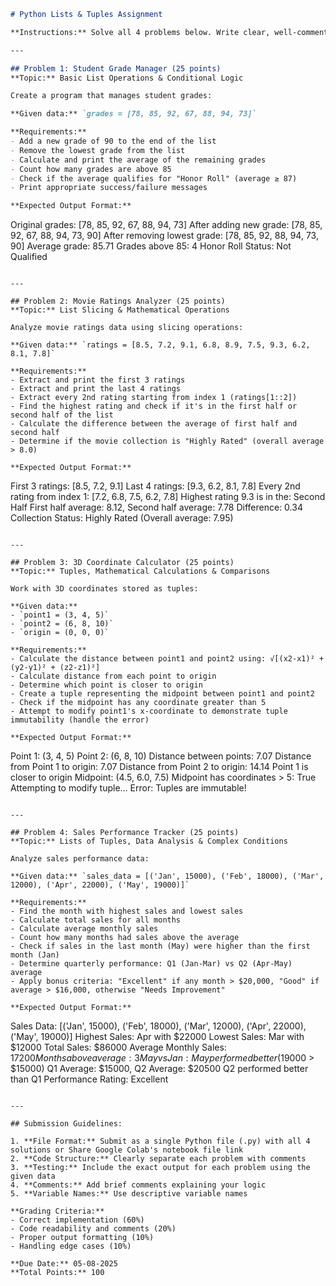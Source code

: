 ```markdown
# Python Lists & Tuples Assignment

**Instructions:** Solve all 4 problems below. Write clear, well-commented Python code for each problem. Test your solutions with the given data and provide the output.

---

## Problem 1: Student Grade Manager (25 points)
**Topic:** Basic List Operations & Conditional Logic

Create a program that manages student grades:

**Given data:** `grades = [78, 85, 92, 67, 88, 94, 73]`

**Requirements:**
- Add a new grade of 90 to the end of the list
- Remove the lowest grade from the list
- Calculate and print the average of the remaining grades
- Count how many grades are above 85
- Check if the average qualifies for "Honor Roll" (average ≥ 87)
- Print appropriate success/failure messages

**Expected Output Format:**
```
Original grades: [78, 85, 92, 67, 88, 94, 73]
After adding new grade: [78, 85, 92, 67, 88, 94, 73, 90]
After removing lowest grade: [78, 85, 92, 88, 94, 73, 90]
Average grade: 85.71
Grades above 85: 4
Honor Roll Status: Not Qualified
```

---

## Problem 2: Movie Ratings Analyzer (25 points)
**Topic:** List Slicing & Mathematical Operations

Analyze movie ratings data using slicing operations:

**Given data:** `ratings = [8.5, 7.2, 9.1, 6.8, 8.9, 7.5, 9.3, 6.2, 8.1, 7.8]`

**Requirements:**
- Extract and print the first 3 ratings
- Extract and print the last 4 ratings
- Extract every 2nd rating starting from index 1 (ratings[1::2])
- Find the highest rating and check if it's in the first half or second half of the list
- Calculate the difference between the average of first half and second half
- Determine if the movie collection is "Highly Rated" (overall average > 8.0)

**Expected Output Format:**
```
First 3 ratings: [8.5, 7.2, 9.1]
Last 4 ratings: [9.3, 6.2, 8.1, 7.8]
Every 2nd rating from index 1: [7.2, 6.8, 7.5, 6.2, 7.8]
Highest rating 9.3 is in the: Second Half
First half average: 8.12, Second half average: 7.78
Difference: 0.34
Collection Status: Highly Rated (Overall average: 7.95)
```

---

## Problem 3: 3D Coordinate Calculator (25 points)
**Topic:** Tuples, Mathematical Calculations & Comparisons

Work with 3D coordinates stored as tuples:

**Given data:** 
- `point1 = (3, 4, 5)`
- `point2 = (6, 8, 10)`  
- `origin = (0, 0, 0)`

**Requirements:**
- Calculate the distance between point1 and point2 using: √[(x2-x1)² + (y2-y1)² + (z2-z1)²]
- Calculate distance from each point to origin
- Determine which point is closer to origin
- Create a tuple representing the midpoint between point1 and point2
- Check if the midpoint has any coordinate greater than 5
- Attempt to modify point1's x-coordinate to demonstrate tuple immutability (handle the error)

**Expected Output Format:**
```
Point 1: (3, 4, 5)
Point 2: (6, 8, 10)
Distance between points: 7.07
Distance from Point 1 to origin: 7.07
Distance from Point 2 to origin: 14.14
Point 1 is closer to origin
Midpoint: (4.5, 6.0, 7.5)
Midpoint has coordinates > 5: True
Attempting to modify tuple... Error: Tuples are immutable!
```

---

## Problem 4: Sales Performance Tracker (25 points)
**Topic:** Lists of Tuples, Data Analysis & Complex Conditions

Analyze sales performance data:

**Given data:** `sales_data = [('Jan', 15000), ('Feb', 18000), ('Mar', 12000), ('Apr', 22000), ('May', 19000)]`

**Requirements:**
- Find the month with highest sales and lowest sales
- Calculate total sales for all months
- Calculate average monthly sales
- Count how many months had sales above the average
- Check if sales in the last month (May) were higher than the first month (Jan)
- Determine quarterly performance: Q1 (Jan-Mar) vs Q2 (Apr-May) average
- Apply bonus criteria: "Excellent" if any month > $20,000, "Good" if average > $16,000, otherwise "Needs Improvement"

**Expected Output Format:**
```
Sales Data: [('Jan', 15000), ('Feb', 18000), ('Mar', 12000), ('Apr', 22000), ('May', 19000)]
Highest Sales: Apr with $22000
Lowest Sales: Mar with $12000
Total Sales: $86000
Average Monthly Sales: $17200
Months above average: 3
May vs Jan: May performed better ($19000 > $15000)
Q1 Average: $15000, Q2 Average: $20500
Q2 performed better than Q1
Performance Rating: Excellent
```

---

## Submission Guidelines:

1. **File Format:** Submit as a single Python file (.py) with all 4 solutions or Share Google Colab's notebook file link
2. **Code Structure:** Clearly separate each problem with comments
3. **Testing:** Include the exact output for each problem using the given data
4. **Comments:** Add brief comments explaining your logic
5. **Variable Names:** Use descriptive variable names

**Grading Criteria:**
- Correct implementation (60%)
- Code readability and comments (20%)
- Proper output formatting (10%)
- Handling edge cases (10%)

**Due Date:** 05-08-2025
**Total Points:** 100

```
